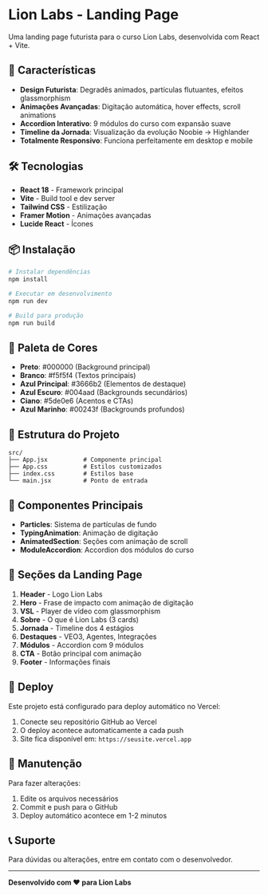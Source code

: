 # Lion Labs - Landing Page

Uma landing page futurista para o curso Lion Labs, desenvolvida com React + Vite.

## 🚀 Características

- **Design Futurista**: Degradês animados, partículas flutuantes, efeitos glassmorphism
- **Animações Avançadas**: Digitação automática, hover effects, scroll animations
- **Accordion Interativo**: 9 módulos do curso com expansão suave
- **Timeline da Jornada**: Visualização da evolução Noobie → Highlander
- **Totalmente Responsivo**: Funciona perfeitamente em desktop e mobile

## 🛠️ Tecnologias

- **React 18** - Framework principal
- **Vite** - Build tool e dev server
- **Tailwind CSS** - Estilização
- **Framer Motion** - Animações avançadas
- **Lucide React** - Ícones

## 📦 Instalação

```bash
# Instalar dependências
npm install

# Executar em desenvolvimento
npm run dev

# Build para produção
npm run build
```

## 🎨 Paleta de Cores

- **Preto**: #000000 (Background principal)
- **Branco**: #f5f5f4 (Textos principais)
- **Azul Principal**: #3666b2 (Elementos de destaque)
- **Azul Escuro**: #004aad (Backgrounds secundários)
- **Ciano**: #5de0e6 (Acentos e CTAs)
- **Azul Marinho**: #00243f (Backgrounds profundos)

## 📁 Estrutura do Projeto

```
src/
├── App.jsx          # Componente principal
├── App.css          # Estilos customizados
├── index.css        # Estilos base
└── main.jsx         # Ponto de entrada
```

## 🔧 Componentes Principais

- **Particles**: Sistema de partículas de fundo
- **TypingAnimation**: Animação de digitação
- **AnimatedSection**: Seções com animação de scroll
- **ModuleAccordion**: Accordion dos módulos do curso

## 📱 Seções da Landing Page

1. **Header** - Logo Lion Labs
2. **Hero** - Frase de impacto com animação de digitação
3. **VSL** - Player de vídeo com glassmorphism
4. **Sobre** - O que é Lion Labs (3 cards)
5. **Jornada** - Timeline dos 4 estágios
6. **Destaques** - VEO3, Agentes, Integrações
7. **Módulos** - Accordion com 9 módulos
8. **CTA** - Botão principal com animação
9. **Footer** - Informações finais

## 🚀 Deploy

Este projeto está configurado para deploy automático no Vercel:

1. Conecte seu repositório GitHub ao Vercel
2. O deploy acontece automaticamente a cada push
3. Site fica disponível em: `https://seusite.vercel.app`

## 🔄 Manutenção

Para fazer alterações:

1. Edite os arquivos necessários
2. Commit e push para o GitHub
3. Deploy automático acontece em 1-2 minutos

## 📞 Suporte

Para dúvidas ou alterações, entre em contato com o desenvolvedor.

---

**Desenvolvido com ❤️ para Lion Labs**

